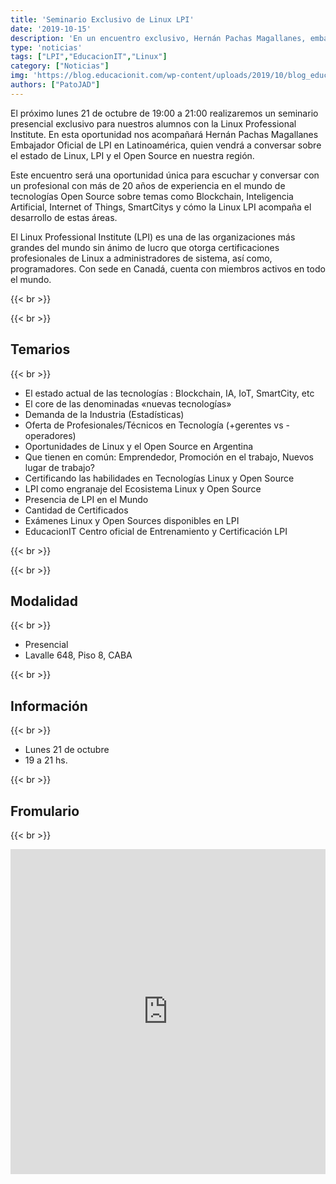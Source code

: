```yaml
---
title: 'Seminario Exclusivo de Linux LPI'
date: '2019-10-15'
description: 'En un encuentro exclusivo, Hernán Pachas Magallanes, embajador oficial de la Linux Professional Institute en Latinoamérica, estará brindando un seminario gratuito acerca del estado de Linux, LPI y el Open Source en Latinoamérica.'
type: 'noticias'
tags: ["LPI","EducacionIT","Linux"]
category: ["Noticias"]
img: 'https://blog.educacionit.com/wp-content/uploads/2019/10/blog_educacionit_linux.jpg'
authors: ["PatoJAD"]
---
```


El próximo lunes 21 de octubre de 19:00 a 21:00 realizaremos un seminario presencial exclusivo para nuestros alumnos con la Linux Professional Institute. En esta oportunidad nos acompañará Hernán Pachas Magallanes Embajador Oficial de LPI en Latinoamérica, quien vendrá a conversar sobre el estado de Linux, LPI y el Open Source en nuestra región.

Este encuentro será una oportunidad única para escuchar y conversar con un profesional con más de 20 años de experiencia en el mundo de tecnologías Open Source sobre temas como Blockchain, Inteligencia Artificial, Internet of Things, SmartCitys y cómo la Linux LPI acompaña el desarrollo de estas áreas.

El Linux Professional Institute (LPI) es una de las organizaciones más grandes del mundo sin ánimo de lucro que otorga certificaciones profesionales de Linux a administradores de sistema, así como, programadores. Con sede en Canadá, cuenta con miembros activos en todo el mundo.

{{< br >}}
 
{{< br >}}

## Temarios

{{< br >}}

* El estado actual de las tecnologías : Blockchain, IA, IoT, SmartCity, etc
* El core de las denominadas «nuevas tecnologías»
* Demanda de la Industria (Estadísticas)
* Oferta de Profesionales/Técnicos en Tecnología (+gerentes vs -operadores)
* Oportunidades de Linux y el Open Source en Argentina
* Que tienen en común: Emprendedor, Promoción en el trabajo, Nuevos lugar de trabajo?
* Certificando las habilidades en Tecnologías Linux y Open Source
* LPI como engranaje del Ecosistema Linux y Open Source
* Presencia de LPI en el Mundo
* Cantidad de Certificados
* Exámenes Linux y Open Sources disponibles en LPI
* EducacionIT Centro oficial de Entrenamiento y Certificación LPI

{{< br >}}
 
{{< br >}}

## Modalidad

{{< br >}}

* Presencial
* Lavalle 648, Piso 8, CABA

{{< br >}}

## Información

{{< br >}}

* Lunes 21 de octubre
* 19 a 21 hs.

{{< br >}}

## Fromulario

{{< br >}}

<iframe src="https://docs.google.com/forms/d/e/1FAIpQLScCEIL0l6sUQfmfE5ruJcmWgJh_sEOqokb7NYCVfpK9Evqmjg/viewform?embedded=true" width="100%" height="520" frameborder="0" marginheight="0" marginwidth="0">Cargando…</iframe>
